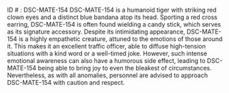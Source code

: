 ID # : DSC-MATE-154
DSC-MATE-154 is a humanoid tiger with striking red clown eyes and a distinct blue bandana atop its head. Sporting a red cross earring, DSC-MATE-154 is often found wielding a candy stick, which serves as its signature accessory. Despite its intimidating appearance, DSC-MATE-154 is a highly empathetic creature, attuned to the emotions of those around it. This makes it an excellent traffic officer, able to diffuse high-tension situations with a kind word or a well-timed joke. However, such intense emotional awareness can also have a humorous side effect, leading to DSC-MATE-154 being able to bring joy to even the bleakest of circumstances. Nevertheless, as with all anomalies, personnel are advised to approach DSC-MATE-154 with caution and respect.